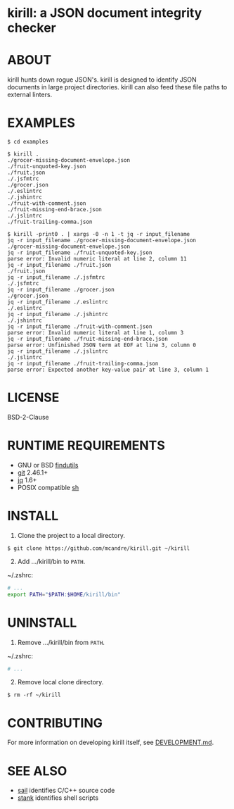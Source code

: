 # kirill: a JSON document integrity checker

# ABOUT

kirill hunts down rogue JSON's. kirill is designed to identify JSON documents in large project directories. kirill can also feed these file paths to external linters.

# EXAMPLES

```console
$ cd examples

$ kirill .
./grocer-missing-document-envelope.json
./fruit-unquoted-key.json
./fruit.json
./.jsfmtrc
./grocer.json
./.eslintrc
./.jshintrc
./fruit-with-comment.json
./fruit-missing-end-brace.json
./.jslintrc
./fruit-trailing-comma.json

$ kirill -print0 . | xargs -0 -n 1 -t jq -r input_filename
jq -r input_filename ./grocer-missing-document-envelope.json
./grocer-missing-document-envelope.json
jq -r input_filename ./fruit-unquoted-key.json
parse error: Invalid numeric literal at line 2, column 11
jq -r input_filename ./fruit.json
./fruit.json
jq -r input_filename ./.jsfmtrc
./.jsfmtrc
jq -r input_filename ./grocer.json
./grocer.json
jq -r input_filename ./.eslintrc
./.eslintrc
jq -r input_filename ./.jshintrc
./.jshintrc
jq -r input_filename ./fruit-with-comment.json
parse error: Invalid numeric literal at line 1, column 3
jq -r input_filename ./fruit-missing-end-brace.json
parse error: Unfinished JSON term at EOF at line 3, column 0
jq -r input_filename ./.jslintrc
./.jslintrc
jq -r input_filename ./fruit-trailing-comma.json
parse error: Expected another key-value pair at line 3, column 1
```

# LICENSE

BSD-2-Clause

# RUNTIME REQUIREMENTS

* GNU or BSD [findutils](https://en.wikipedia.org/wiki/Find_(Unix))
* [git](https://git-scm.com/) 2.46.1+
* [jq](https://jqlang.github.io/jq/) 1.6+
* POSIX compatible [sh](https://pubs.opengroup.org/onlinepubs/9699919799/utilities/sh.html)

# INSTALL

1. Clone the project to a local directory.

```console
$ git clone https://github.com/mcandre/kirill.git ~/kirill
```

2. Add .../kirill/bin to `PATH`.

~/.zshrc:

```zsh
# ...
export PATH="$PATH:$HOME/kirill/bin"
```

# UNINSTALL

1. Remove .../kirill/bin from `PATH`.

~/.zshrc:

```zsh
# ...
```

2. Remove local clone directory.

```console
$ rm -rf ~/kirill
```

# CONTRIBUTING

For more information on developing kirill itself, see [DEVELOPMENT.md](DEVELOPMENT.md).

# SEE ALSO

* [sail](https://github.com/mcandre/sail) identifies C/C++ source code
* [stank](https://github.com/mcandre/stank) identifies shell scripts
